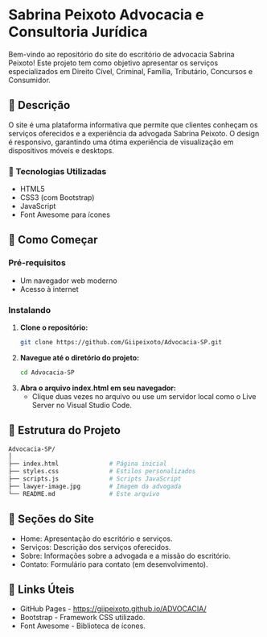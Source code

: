 ﻿# Sabrina Peixoto Advocacia e Consultoria Jurídica

Bem-vindo ao repositório do site do escritório de advocacia Sabrina Peixoto! Este projeto tem como objetivo apresentar os serviços especializados em Direito Cível, Criminal, Família, Tributário, Concursos e Consumidor.

## 📝 Descrição

O site é uma plataforma informativa que permite que clientes conheçam os serviços oferecidos e a experiência da advogada Sabrina Peixoto. O design é responsivo, garantindo uma ótima experiência de visualização em dispositivos móveis e desktops.

### 🔧 Tecnologias Utilizadas

- HTML5
- CSS3 (com Bootstrap)
- JavaScript
- Font Awesome para ícones

## 🚀 Como Começar

### Pré-requisitos

- Um navegador web moderno
- Acesso à internet

### Instalando

1. **Clone o repositório:**
   ```bash
   git clone https://github.com/Giipeixoto/Advocacia-SP.git

2. **Navegue até o diretório do projeto:**
   ```bash
   cd Advocacia-SP

3. **Abra o arquivo index.html em seu navegador:**
    * Clique duas vezes no arquivo ou use um servidor local como o Live Server no Visual Studio Code.

## 📖 Estrutura do Projeto
```bash
Advocacia-SP/
│
├── index.html              # Página inicial
├── styles.css              # Estilos personalizados
├── scripts.js              # Scripts JavaScript
├── lawyer-image.jpg        # Imagem da advogada
└── README.md               # Este arquivo
```

## 💼 Seções do Site

* Home: Apresentação do escritório e serviços.
* Serviços: Descrição dos serviços oferecidos.
* Sobre: Informações sobre a advogada e a missão do escritório.
* Contato: Formulário para contato (em desenvolvimento).

## 📱 Links Úteis

* GitHub Pages - https://giipeixoto.github.io/ADVOCACIA/
* Bootstrap - Framework CSS utilizado. 
* Font Awesome - Biblioteca de ícones.

  
